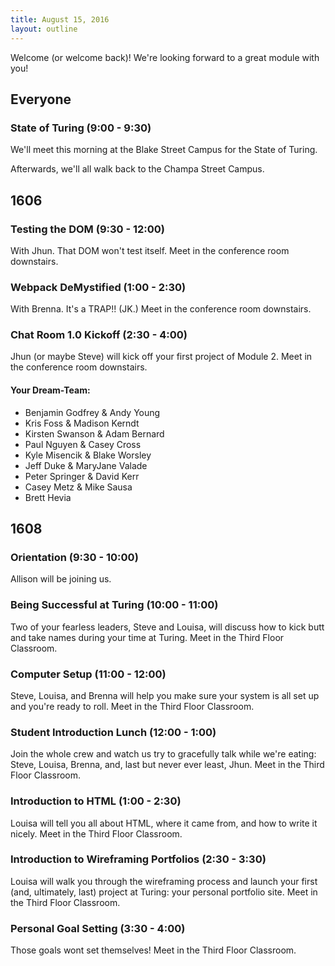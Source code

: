 ```yaml
---
title: August 15, 2016
layout: outline
---
```


Welcome (or welcome back)! We're looking forward to a great module with you!

## Everyone

### State of Turing (9:00 - 9:30)

We'll meet this morning at the Blake Street Campus for the State of Turing.

Afterwards, we'll all walk back to the Champa Street Campus.

## 1606

### Testing the DOM (9:30 - 12:00)

With Jhun. That DOM won't test itself. Meet in the conference room downstairs.

### Webpack DeMystified (1:00 - 2:30)

With Brenna. It's a TRAP!! (JK.) Meet in the conference room downstairs.

### Chat Room 1.0 Kickoff (2:30 - 4:00)

Jhun (or maybe Steve) will kick off your first project of Module 2. Meet in the conference room downstairs.

#### Your Dream-Team:

* Benjamin Godfrey & Andy Young
* Kris Foss & Madison Kerndt
* Kirsten Swanson & Adam Bernard
* Paul Nguyen & Casey Cross
* Kyle Misencik & Blake Worsley
* Jeff Duke & MaryJane Valade
* Peter Springer & David Kerr
* Casey Metz & Mike Sausa
* Brett Hevia

## 1608

### Orientation (9:30 - 10:00)

Allison will be joining us.

### Being Successful at Turing (10:00 - 11:00)

Two of your fearless leaders, Steve and Louisa, will discuss how to kick butt and take names during your time at Turing. Meet in the Third Floor Classroom.

### Computer Setup (11:00 - 12:00)

Steve, Louisa, and Brenna will help you make sure your system is all set up and you're ready to roll. Meet in the Third Floor Classroom.

### Student Introduction Lunch (12:00 - 1:00)

Join the whole crew and watch us try to gracefully talk while we're eating: Steve, Louisa, Brenna, and, last but never ever least, Jhun. Meet in the Third Floor Classroom.

### Introduction to HTML (1:00 - 2:30)

Louisa will tell you all about HTML, where it came from, and how to write it nicely. Meet in the Third Floor Classroom.

### Introduction to Wireframing Portfolios (2:30 - 3:30)

Louisa will walk you through the wireframing process and launch your first (and, ultimately, last) project at Turing: your personal portfolio site. Meet in the Third Floor Classroom.

### Personal Goal Setting (3:30 - 4:00)

Those goals wont set themselves! Meet in the Third Floor Classroom.
